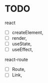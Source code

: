 # TODO

react

- [ ] createElement,
- [ ] render,
- [ ] useState,
- [ ] useEffect,

react-route

- [ ] Route,
- [ ] Link,
